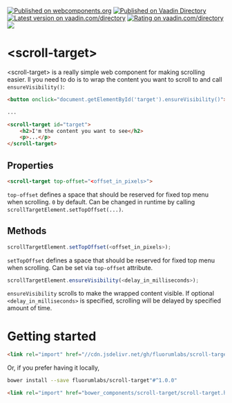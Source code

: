 [![Published on webcomponents.org](https://img.shields.io/badge/webcomponents.org-published-blue.svg)](https://www.webcomponents.org/element/fluorumlabs/scroll-target)
[![Published on Vaadin  Directory](https://img.shields.io/badge/Vaadin%20Directory-published-00b4f0.svg)](https://vaadin.com/directory/component/fluorumlabsscroll-target)
[![Latest version on vaadin.com/directory](https://img.shields.io/vaadin-directory/v/fluorumlabsscroll-target.svg)](https://vaadin.com/directory/component/fluorumlabsscroll-target)
[![Rating on vaadin.com/directory](https://img.shields.io/vaadin-directory/rating/fluorumlabsscroll-target.svg)](https://vaadin.com/directory/component/fluorumlabsscroll-target)
[![](https://data.jsdelivr.com/v1/package/gh/fluorumlabs/scroll-target/badge)](https://www.jsdelivr.com/package/gh/fluorumlabs/scroll-target)

# &lt;scroll-target&gt;

&lt;scroll-target&gt; is a really simple web component for making scrolling easier. 
ll you need to do is to wrap the content you want to scroll to and call `ensureVisibility()`:

```html
<button onclick="document.getElementById('target').ensureVisibility()">Click me!</button>

...

<scroll-target id="target">
    <h2>I'm the content you want to see</h2>
    <p>...</p>
</scroll-target>
```

## Properties

```html
<scroll-target top-offset="<offset_in_pixels>">
```

`top-offset` defines a space that should be reserved for fixed top menu when scrolling. `0` by default. Can be changed in runtime by calling `scrollTargetElement.setTopOffset(...)`.

## Methods

```javascript
scrollTargetElement.setTopOffset(<offset_in_pixels>);
```

`setTopOffset` defines a space that should be reserved for fixed top menu when scrolling. Can be set via `top-offset` attribute.

```javascript
scrollTargetElement.ensureVisibility(<delay_in_milliseconds>);
```

`ensureVisibility` scrolls to make the wrapped content visible. If optional `<delay_in_milliseconds>` is specified, scrolling will be delayed by specified amount of time.

# Getting started

```html
<link rel="import" href="//cdn.jsdelivr.net/gh/fluorumlabs/scroll-target@1.0.0/scroll-target.html">
```

Or, if you prefer having it locally,

```bash
bower install --save fluorumlabs/scroll-target"#^1.0.0"
```

```html
<link rel="import" href="bower_components/scroll-target/scroll-target.html">
```

